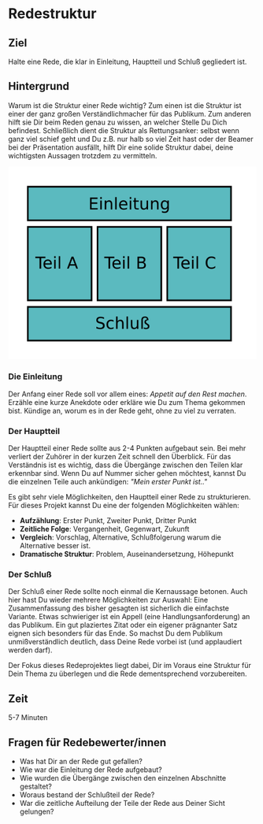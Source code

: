 
# Redestruktur

## Ziel

Halte eine Rede, die klar in Einleitung, Hauptteil und Schluß gegliedert ist.

## Hintergrund

Warum ist die Struktur einer Rede wichtig? Zum einen ist die Struktur ist einer der ganz großen Verständlichmacher für das Publikum. Zum anderen hilft sie Dir beim Reden genau zu wissen, an welcher Stelle Du Dich befindest. Schließlich dient die Struktur als Rettungsanker: selbst wenn ganz viel schief geht und Du z.B. nur halb so viel Zeit hast oder der Beamer bei der Präsentation ausfällt, hilft Dir eine solide Struktur dabei, deine wichtigsten Aussagen trotzdem zu vermitteln.

![](struktur.png)

### Die Einleitung

Der Anfang einer Rede soll vor allem eines: *Appetit auf den Rest machen*. Erzähle eine kurze Anekdote oder erkläre wie Du zum Thema gekommen bist. Kündige an, worum es in der Rede geht, ohne zu viel zu verraten.

### Der Hauptteil

Der Hauptteil einer Rede sollte aus 2-4 Punkten aufgebaut sein. Bei mehr verliert der Zuhörer in der kurzen Zeit schnell den Überblick. Für das Verständnis ist es wichtig, dass die Übergänge zwischen den Teilen klar erkennbar sind. Wenn Du auf Nummer sicher gehen möchtest, kannst Du die einzelnen Teile auch ankündigen: *"Mein erster Punkt ist.."*

Es gibt sehr viele Möglichkeiten, den Hauptteil einer Rede zu strukturieren. Für dieses Projekt kannst Du eine der folgenden Möglichkeiten wählen:

* **Aufzählung**: Erster Punkt, Zweiter Punkt, Dritter Punkt
* **Zeitliche Folge**: Vergangenheit, Gegenwart, Zukunft
* **Vergleich**: Vorschlag, Alternative, Schlußfolgerung warum die Alternative besser ist.
* **Dramatische Struktur**: Problem, Auseinandersetzung, Höhepunkt

### Der Schluß

Der Schluß einer Rede sollte noch einmal die Kernaussage betonen. Auch hier hast Du wieder mehrere Möglichkeiten zur Auswahl: Eine Zusammenfassung des bisher gesagten ist sicherlich die einfachste Variante. Etwas schwieriger ist ein Appell (eine Handlungsanforderung) an das Publikum. Ein gut plaziertes Zitat oder ein eigener prägnanter Satz eignen sich besonders für das Ende. So machst Du dem Publikum unmißverständlich deutlich, dass Deine Rede vorbei ist (und applaudiert werden darf).

Der Fokus dieses Redeprojektes liegt dabei, Dir im Voraus eine Struktur für Dein Thema zu überlegen und die Rede dementsprechend vorzubereiten.

## Zeit

5-7 Minuten

## Fragen für Redebewerter/innen

* Was hat Dir an der Rede gut gefallen?
* Wie war die Einleitung der Rede aufgebaut?
* Wie wurden die Übergänge zwischen den einzelnen Abschnitte gestaltet?
* Woraus bestand der Schlußteil der Rede?
* War die zeitliche Aufteilung der Teile der Rede aus Deiner Sicht gelungen?
